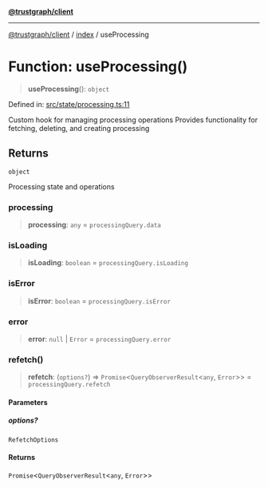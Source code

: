 [**@trustgraph/client**](../../README.md)

***

[@trustgraph/client](../../README.md) / [index](../README.md) / useProcessing

# Function: useProcessing()

> **useProcessing**(): `object`

Defined in: [src/state/processing.ts:11](https://github.com/trustgraph-ai/trustgraph-ts-client/blob/92e187771a25b959c85a4f966bb97eb5d407310b/src/state/processing.ts#L11)

Custom hook for managing processing operations
Provides functionality for fetching, deleting, and creating processing

## Returns

`object`

Processing state and operations

### processing

> **processing**: `any` = `processingQuery.data`

### isLoading

> **isLoading**: `boolean` = `processingQuery.isLoading`

### isError

> **isError**: `boolean` = `processingQuery.isError`

### error

> **error**: `null` \| `Error` = `processingQuery.error`

### refetch()

> **refetch**: (`options?`) => `Promise`\<`QueryObserverResult`\<`any`, `Error`\>\> = `processingQuery.refetch`

#### Parameters

##### options?

`RefetchOptions`

#### Returns

`Promise`\<`QueryObserverResult`\<`any`, `Error`\>\>
